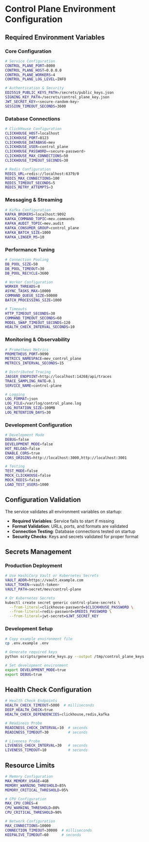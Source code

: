 # Control Plane Environment Configuration

## Required Environment Variables

### Core Configuration
```bash
# Service Configuration
CONTROL_PLANE_PORT=8000
CONTROL_PLANE_HOST=0.0.0.0
CONTROL_PLANE_WORKERS=4
CONTROL_PLANE_LOG_LEVEL=INFO

# Authentication & Security
ED25519_PUBLIC_KEYS_PATH=/secrets/public_keys.json
SIGNING_KEY_PATH=/secrets/control_plane_key.json
JWT_SECRET_KEY=<secure-random-key>
SESSION_TIMEOUT_SECONDS=3600
```

### Database Connections
```bash
# ClickHouse Configuration
CLICKHOUSE_HOST=localhost
CLICKHOUSE_PORT=8123
CLICKHOUSE_DATABASE=mev
CLICKHOUSE_USER=control_plane
CLICKHOUSE_PASSWORD=<secure-password>
CLICKHOUSE_MAX_CONNECTIONS=50
CLICKHOUSE_TIMEOUT_SECONDS=30

# Redis Configuration  
REDIS_URL=redis://localhost:6379/0
REDIS_MAX_CONNECTIONS=100
REDIS_TIMEOUT_SECONDS=5
REDIS_RETRY_ATTEMPTS=3
```

### Messaging & Streaming
```bash
# Kafka Configuration
KAFKA_BROKERS=localhost:9092
KAFKA_COMMAND_TOPIC=mev.commands
KAFKA_AUDIT_TOPIC=mev.audit
KAFKA_CONSUMER_GROUP=control_plane
KAFKA_BATCH_SIZE=1000
KAFKA_LINGER_MS=10
```

### Performance Tuning
```bash
# Connection Pooling
DB_POOL_SIZE=50
DB_POOL_TIMEOUT=30
DB_POOL_RECYCLE=3600

# Worker Configuration
WORKER_THREADS=8
ASYNC_TASKS_MAX=10000
COMMAND_QUEUE_SIZE=50000
BATCH_PROCESSING_SIZE=1000

# Timeouts
HTTP_TIMEOUT_SECONDS=30
COMMAND_TIMEOUT_SECONDS=60
MODEL_SWAP_TIMEOUT_SECONDS=120
HEALTH_CHECK_INTERVAL_SECONDS=10
```

### Monitoring & Observability  
```bash
# Prometheus Metrics
PROMETHEUS_PORT=9090
METRICS_NAMESPACE=mev_control_plane
METRICS_INTERVAL_SECONDS=15

# Distributed Tracing
JAEGER_ENDPOINT=http://localhost:14268/api/traces
TRACE_SAMPLING_RATE=0.1
SERVICE_NAME=control-plane

# Logging
LOG_FORMAT=json
LOG_FILE=/var/log/control_plane.log
LOG_ROTATION_SIZE=100MB
LOG_RETENTION_DAYS=30
```

### Development Configuration
```bash
# Development Mode
DEBUG=false
DEVELOPMENT_MODE=false
HOT_RELOAD=false
ENABLE_CORS=true
CORS_ORIGINS=http://localhost:3000,http://localhost:3001

# Testing
TEST_MODE=false
MOCK_CLICKHOUSE=false
MOCK_REDIS=false
LOAD_TEST_USERS=1000
```

## Configuration Validation

The service validates all environment variables on startup:

- **Required Variables**: Service fails to start if missing
- **Format Validation**: URLs, ports, and formats are validated
- **Connection Testing**: Database connections tested on startup
- **Security Checks**: Keys and secrets validated for proper format

## Secrets Management

### Production Deployment
```bash
# Use HashiCorp Vault or Kubernetes Secrets
VAULT_ADDR=https://vault.example.com
VAULT_TOKEN=<vault-token>
VAULT_PATH=secret/mev/control-plane

# Or Kubernetes Secrets
kubectl create secret generic control-plane-secrets \
  --from-literal=clickhouse-password=$CLICKHOUSE_PASSWORD \
  --from-literal=redis-password=$REDIS_PASSWORD \
  --from-literal=jwt-secret=$JWT_SECRET_KEY
```

### Development Setup
```bash
# Copy example environment file
cp .env.example .env

# Generate required keys
python scripts/generate_keys.py --output /tmp/control_plane_keys

# Set development environment
export DEVELOPMENT_MODE=true
export DEBUG=true
```

## Health Check Configuration

```bash
# Health Check Endpoints
HEALTH_CHECK_TIMEOUT=5000  # milliseconds
DEEP_HEALTH_CHECK=true
HEALTH_CHECK_DEPENDENCIES=clickhouse,redis,kafka

# Readiness Probe
READINESS_CHECK_INTERVAL=10  # seconds
READINESS_TIMEOUT=30         # seconds

# Liveness Probe  
LIVENESS_CHECK_INTERVAL=30   # seconds
LIVENESS_TIMEOUT=10          # seconds
```

## Resource Limits

```bash
# Memory Configuration
MAX_MEMORY_USAGE=4GB
MEMORY_WARNING_THRESHOLD=85%
MEMORY_CRITICAL_THRESHOLD=95%

# CPU Configuration
MAX_CPU_CORES=4
CPU_WARNING_THRESHOLD=80%
CPU_CRITICAL_THRESHOLD=90%

# Network Configuration
MAX_CONNECTIONS=10000
CONNECTION_TIMEOUT=30000  # milliseconds
KEEPALIVE_TIMEOUT=60      # seconds
```
